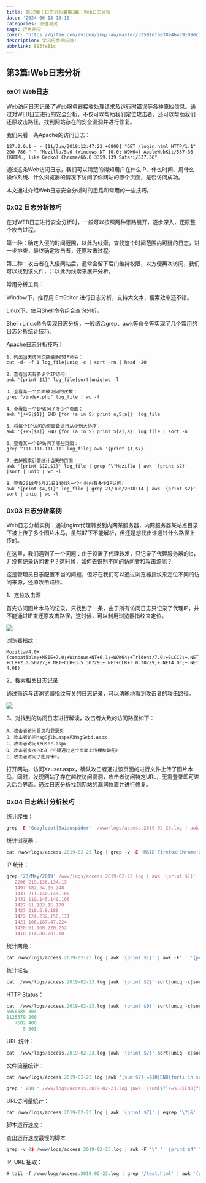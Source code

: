```yaml
---
title: 第02章：日志分析篇第3篇：Web日志分析
date: '2024-06-13 13:10'
categories: 渗透测试
tags: 应急响应
cover: 'https://gitee.com/eviden/img/raw/master/33591dfae30e46459108dc785e1217a9.png'
description: 学习应急响应咯!
abbrlink: 893fe81c
---
```


## 第3篇:Web日志分析

### ox01  Web日志

Web访问日志记录了Web服务器接收处理请求及运行时错误等各种原始信息。通过对WEB日志进行的安全分析，不仅可以帮助我们定位攻击者，还可以帮助我们还原攻击路径，找到网站存在的安全漏洞并进行修复。

我们来看一条Apache的访问日志：

`127.0.0.1 - - [11/Jun/2018:12:47:22 +0800] "GET /login.html HTTP/1.1" 200 786 "-" "Mozilla/5.0 (Windows NT 10.0; WOW64) AppleWebKit/537.36 (KHTML, like Gecko) Chrome/66.0.3359.139 Safari/537.36"`

通过这条Web访问日志，我们可以清楚的得知用户在什么IP、什么时间、用什么操作系统、什么浏览器的情况下访问了你网站的哪个页面，是否访问成功。

本文通过介绍Web日志安全分析时的思路和常用的一些技巧。

### 0x02 日志分析技巧

在对WEB日志进行安全分析时，一般可以按照两种思路展开，逐步深入，还原整个攻击过程。

第一种：确定入侵的时间范围，以此为线索，查找这个时间范围内可疑的日志，进一步排查，最终确定攻击者，还原攻击过程。

第二种：攻击者在入侵网站后，通常会留下后门维持权限，以方便再次访问，我们可以找到该文件，并以此为线索来展开分析。

常用分析工具：

Window下，推荐用 EmEditor 进行日志分析，支持大文本，搜索效率还不错。

Linux下，使用Shell命令组合查询分析。

Shell+Linux命令实现日志分析，一般结合grep、awk等命令等实现了几个常用的日志分析统计技巧。

Apache日志分析技巧：

~~~
1、列出当天访问次数最多的IP命令：
cut -d- -f 1 log_file|uniq -c | sort -rn | head -20

2、查看当天有多少个IP访问：
awk '{print $1}' log_file|sort|uniq|wc -l

3、查看某一个页面被访问的次数：
grep "/index.php" log_file | wc -l

4、查看每一个IP访问了多少个页面：
awk '{++S[$1]} END {for (a in S) print a,S[a]}' log_file

5、将每个IP访问的页面数进行从小到大排序：
awk '{++S[$1]} END {for (a in S) print S[a],a}' log_file | sort -n

6、查看某一个IP访问了哪些页面：
grep ^111.111.111.111 log_file| awk '{print $1,$7}'

7、去掉搜索引擎统计当天的页面：
awk '{print $12,$1}' log_file | grep ^\"Mozilla | awk '{print $2}' |sort | uniq | wc -l

8、查看2018年6月21日14时这一个小时内有多少IP访问:
awk '{print $4,$1}' log_file | grep 21/Jun/2018:14 | awk '{print $2}'| sort | uniq | wc -l	
~~~

### 0x03 日志分析案例

Web日志分析实例：通过nginx代理转发到内网某服务器，内网服务器某站点目录下被上传了多个图片木马，虽然II7下不能解析，但还是想找出谁通过什么路径上传的。

在这里，我们遇到了一个问题：由于设置了代理转发，只记录了代理服务器的ip，并没有记录访问者IP？这时候，如何去识别不同的访问者和攻击源呢？

这是管理员日志配置不当的问题，但好在我们可以通过浏览器指纹来定位不同的访问来源，还原攻击路径。

1、定位攻击源

首先访问图片木马的记录，只找到了一条，由于所有访问日志只记录了代理IP，并不能通过IP来还原攻击路径，这时候，可以利用浏览器指纹来定位。

![](https://gitee.com/eviden/img/raw/master/log-3-1.png)

浏览器指纹：

`Mozilla/4.0+(compatible;+MSIE+7.0;+Windows+NT+6.1;+WOW64;+Trident/7.0;+SLCC2;+.NET+CLR+2.0.50727;+.NET+CLR+3.5.30729;+.NET+CLR+3.0.30729;+.NET4.0C;+.NET4.0E)`

2、搜索相关日志记录

通过筛选与该浏览器指纹有关的日志记录，可以清晰地看到攻击者的攻击路径。

![](https://gitee.com/eviden/img/raw/master/log-3-2.png)

3、对找到的访问日志进行解读，攻击者大致的访问路径如下：

~~~
A、攻击者访问首页和登录页
B、攻击者访问MsgSjlb.aspx和MsgSebd.aspx
C、攻击者访问Xzuser.aspx
D、攻击者多次POST（怀疑通过这个页面上传模块缺陷）
E、攻击者访问了图片木马
~~~

打开网站，访问Xzuser.aspx，确认攻击者通过该页面的进行文件上传了图片木马，同时，发现网站了存在越权访问漏洞，攻击者访问特定URL，无需登录即可进入后台界面。通过日志分析找到网站的漏洞位置并进行修复。

### 0x04 日志统计分析技巧		

统计爬虫：

```javascript
grep -E 'Googlebot|Baiduspider'  /www/logs/access.2019-02-23.log | awk '{ print $1 }' | sort | uniq
```

统计浏览器：

```javascript
cat /www/logs/access.2019-02-23.log | grep -v -E 'MSIE|Firefox|Chrome|Opera|Safari|Gecko|Maxthon' | sort | uniq -c | sort -r -n | head -n 100		
```

IP 统计：

```javascript
grep '23/May/2019' /www/logs/access.2019-02-23.log | awk '{print $1}' | awk -F'.' '{print $1"."$2"."$3"."$4}' | sort | uniq -c | sort -r -n | head -n 10
   2206 219.136.134.13
   1497 182.34.15.248
   1431 211.140.143.100
   1431 119.145.149.106
   1427 61.183.15.179
   1427 218.6.8.189
   1422 124.232.150.171
   1421 106.187.47.224
   1420 61.160.220.252
   1418 114.80.201.18			
```

统计网段：

```javascript
cat /www/logs/access.2019-02-23.log | awk '{print $1}' | awk -F'.' '{print $1"."$2"."$3".0"}' | sort | uniq -c | sort -r -n | head -n 200			
```

统计域名：

```javascript
cat  /www/logs/access.2019-02-23.log |awk '{print $2}'|sort|uniq -c|sort -rn|more		
```

HTTP Status：

```javascript
cat  /www/logs/access.2019-02-23.log |awk '{print $9}'|sort|uniq -c|sort -rn|more
5056585 304
1125579 200
   7602 400
      5 301	
```

URL 统计：

```javascript
cat  /www/logs/access.2019-02-23.log |awk '{print $7}'|sort|uniq -c|sort -rn|more			
```

文件流量统计：

```javascript
cat /www/logs/access.2019-02-23.log |awk '{sum[$7]+=$10}END{for(i in sum){print sum[i],i}}'|sort -rn|more

grep ' 200 ' /www/logs/access.2019-02-23.log |awk '{sum[$7]+=$10}END{for(i in sum){print sum[i],i}}'|sort -rn|more			
```

URL访问量统计：

```javascript
cat /www/logs/access.2019-02-23.log | awk '{print $7}' | egrep '\?|&' | sort | uniq -c | sort -rn | more			
```

脚本运行速度：

查出运行速度最慢的脚本

```javascript
grep -v 0$ /www/logs/access.2019-02-23.log | awk -F '\" ' '{print $4" " $1}' web.log | awk '{print $1" "$8}' | sort -n -k 1 -r | uniq > /tmp/slow_url.txt			
```

IP, URL 抽取：

```javascript
# tail -f /www/logs/access.2019-02-23.log | grep '/test.html' | awk '{print $1" "$7}'			
```

